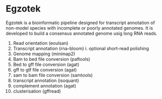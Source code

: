 # Egzotek
Egzotek is a bioinformatic pipeline designed for transcript annotation of non-model species with incomplete or poorly annotated genomes. It is developed to build a consensus annotated genome usig long RNA reads. 

1. Read orientation (eoulsan)
2. Transcript annotation (rna-bloom)
  i.   optional short-read polishing 
3. Genome mapping (minimap2)
4. Bam to bed file conversion (paftools)
5. Bed to gff file conversion (agat)
6. gff to gtf file conversion (agat)
7. sam to bam file conversion (samtools)
8. transcript annotation (isoquant)
9. complement annotation (agat)
10. clusterisation (gffread)
